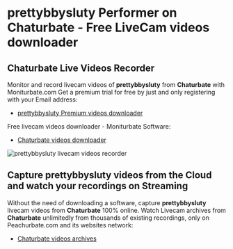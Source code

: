 # prettybbysluty Performer on Chaturbate - Free LiveCam videos downloader

## Chaturbate Live Videos Recorder

Monitor and record livecam videos of **prettybbysluty** from **Chaturbate** with Moniturbate.com
Get a premium trial for free by just and only registering with your Email address:
* [prettybbysluty Premium videos downloader](https://moniturbate.com/request-demo-licence-key.html)

Free livecam videos downloader - Moniturbate Software:
* [Chaturbate videos downloader](https://moniturbate.com/moniturbate-download-software.html)

![prettybbysluty livecam videos recorder](https://peachurnet.com/templates/moniturbate-software.png)


## Capture prettybbysluty videos from the Cloud and watch your recordings on Streaming

Without the need of downloading a software, capture **prettybbysluty** livecam videos from **Chaturbate** 100% online.
Watch Livecam archives from **Chaturbate** unlimitedly from thousands of existing recordings, only on Peachurbate.com and its websites network:
* [Chaturbate videos archives](https://peachurnet.com/)